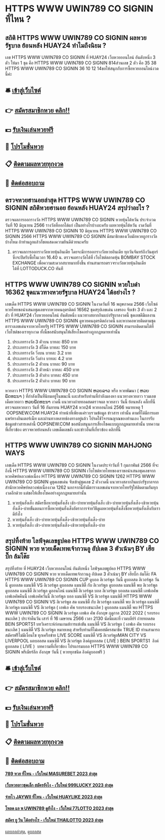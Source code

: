 # HTTPS WWW UWIN789 CO SIGNIN ที่ไหน ?
## สถิติ HTTPS WWW UWIN789 CO SIGNIN ผลหวยรัฐบาล ย้อนหลัง HUAY24 ทำไมถึงนิยม ?
เลข HTTPS WWW UWIN789 CO SIGNIN ที่ HUAY24 เว็บหวยออนไลน์ อันดับหนึ่ง 3 ตัว ให้มา 1 ชุด คือ HTTPS WWW UWIN789 CO SIGNIN 814ส่วนเลข 2 ตัว คือ 35 38 HTTPS WWW UWIN789 CO SIGNIN 36 10 12 14ขอให้สนุกกับการซื้อหวยออนไลน์งวดนี้ค่ะ

## 🛎 [เข้าสู่เว็บไซต์](https://bit.ly/3BG5bNw)
## 👉 [สมัครสมาชิกหวย คลิก!!](https://bit.ly/3BG5bNw)
## 💵 [รับเงินเล่นหวยฟรี](https://bit.ly/3C3mvgS)
## 👑 [โปรโมชั่นหวย](https://bit.ly/3C3mvgS)
## 📋 [ติดตามผลหวยทุกงวด](https://bit.ly/3C3mvgS)
## 📱 [ติดต่อสอบถาม](https://bit.ly/3C3mvgS)

## ตรวจหวยฮานอยล่าสุด HTTPS WWW UWIN789 CO SIGNIN สถิติหวยฮานอย ย้อนหลัง HUAY24 สรุปว่าอะไร ?
ตรวจผลการออกรางวัล HTTPS WWW UWIN789 CO SIGNIN หวยหุ้นไต้หวัน ประจำงวดวันที่ 10 มิถุนายน 2566 รางวัลที่ออกได้แก่
เป็นอย่างไรบ้างละครับ ผลหวยหุ้นไต้หวัน งวดวันที่ HTTPS WWW UWIN789 CO SIGNIN 10 มิถุนายน HTTPS WWW UWIN789 CO SIGNIN 2566 HTTPS WWW UWIN789 CO SIGNIN มีสมาชิกของเว็บมักหวยถูกรางวัลบ้างไหม ถ้าท่านถูกแล้วก็ขอแสดงความยินดีด้วยนะครับ
1. ตรวจผลการออกรางวัลหวยหุ้นอินเดีย โดยจะมีการออกรางวัลหวยอินเดีย ทุกวันจันทร์ถึงวันศุกร์ ซึ่งจะปิดรับซื้อในเวลา 16.40 น. ตรวจผลรางวัลได้ที่ เว็บไซต์ตลาดหุ้น BOMBAY STOCK EXCHANGE เพื่อความสะดวกสบายมากยิ่งขึ้น ท่านสามารถตรวจรางวัลหวยหุ้นอินเดีย ได้ที่ LOTTODUCK.CO ทันที

## HTTPS WWW UWIN789 CO SIGNIN หวยใบดำ 16362 ชุดแนวทางหวยรัฐบาล HUAY24 ได้อย่างไร ?
เลขเด็ด HTTPS WWW UWIN789 CO SIGNIN ในงวดวันที่ 16 พฤษภาคม 2566 เว็บไซต์หวยไทยขอนำเสนอชุดเลขจากหวยคนอุตรดิตถ์ 16562 ชุดสรุปเลขเด่น เลขรอง จับเข้า 3 ตัว และ 2 ตัว ที่ HUAY24 เว็บหวยออนไลน์ อันดับหนึ่ง แนวทางสลากกินแบ่งรัฐบาลงวดนี้ ชุดเลขดีมีผลงาน HTTPS WWW UWIN789 CO SIGNIN ดูหวยคนอุตรดิตถ์งวดนี้ และหากคอหวยติดตามชุดตารางเลขเด่นจากหวยไทยรัฐ HTTPS WWW UWIN789 CO SIGNIN สามารถติดตามได้ที่เว็บไซต์ของเราทุกงวด ทั้งนี้ขอสนับสนุนให้เสี่ยงโชคอย่างถูกกฎหมายเท่านั้น
1. ประเภทรางวัล 3 ตัวบน บาทละ 850 บาท
2. ประเภทรางวัล 3 ตัโต๊ด บาทละ 150 บาท
3. ประเภทรางวัล วิ่งบน บาทละ 3.2 บาท
4. ประเภทรางวัล วิ่งล่าง บาทละ 4.2 บาท
5. ประเภทรางวัล 2 ตัวบน บาทละ 90 บาท
6. ประเภทรางวัล 3 ตัวหน้า บาทละ 450 บาท
7. ประเภทรางวัล 3 ตัวล่าง บาทละ 450 บาท
8. ประเภทรางวัล 2 ตัวล่าง บาทละ 90 บาท

หวยลาว HTTPS WWW UWIN789 CO SIGNIN ຫວຍລາວ หรือ หวยพัฒนา ( ຫວຍພັດທະນາ ) ที่กำลังเป็นที่นิยมอยู่ในขณะนี้ และสำหรับท่านที่กำลังมองหา แนวทางหวยลาว รวมเลขเด็ดหวยลาว ຫວຍພັດທະນາ งวดนี้
 แนวทางถ่ายทอดสดตรวจผล หวยลาว วันนี้ ย้อนหลัง คลิ๊กที่นี่ 
ตรวจผลหวยลาว วันที่ 16 กันยายน HUAY24 หวย24 หวยออนไลน์ 2566
หมายเหตุ 1  OOPSNEW.COM HUAY24 ทำหน้าที่เพียงแค่รวบรวมข้อมูล ข่าวสาร เท่านั้น ตามที่ได้มีการเผยแพร่ทางอินเตอร์เน็ท และผ่านทางหลายช่องทางอยู่แล้ว โปรดใช้วิจารณญาณของท่านเอง ในการรับข้อมูลข่าวสารเหล่านี้ OOPSNEW.COM ขอสนับสนุนการเสี่ยงโชคแบบถูกกฎหมายเท่านั้น
บทความที่เกี่ยวข้อง
ตรวจหวยย้อนหลัง เลขเด็ดเลขดัง และข่าวอื่นที่เกี่ยวข้อง คลิกที่นี่

## HTTPS WWW UWIN789 CO SIGNIN MAHJONG WAYS
เลขเด็ด HTTPS WWW UWIN789 CO SIGNIN ในงวดประจำวันที่ 1 กุมภาพันธ์ 2566 ที่จะถึงนี้ HTTPS WWW UWIN789 CO SIGNIN เว็บไซต์หวยไทยของเราขอนำเสนอชุดเลขจาก หวยศิษย์หลวงพ่อเนื่อง HTTPS WWW UWIN789 CO SIGNIN 1262 HTTPS WWW UWIN789 CO SIGNIN ดูชุดเลขเด่น จับเข้าคู่ชุดเลข 2 ตัวงวดนี้ แนวทางสลากกินแบ่งรัฐบาลจากสำนักหวยศิษย์หลวงพ่อเนื่องงวด 1262 นอกจากนี้ยังมีตารางเลขเด่นจากหวยไทยรัฐให้ติดตามกันทุกงวดอีกด้วย แต่ขอให้เสี่ยงโชคอย่างถูกกฎหมายเท่านั้น
1. หวยหุ้นฮั่งเส็ง สมัครซื้อหวยหุ้นฮั่งเส็ง เช้า-บ่ายหวยหุ้นฮั่งเส็ง เช้า-บ่ายหวยหุ้นฮั่งเส็ง-เช้าหวยหุ้นฮั่งเส็ง-บ่ายขั้นตอนการซื้อหวยหุ้นฮั่งเส็งอัตราการจ่ายวิธีดูผลหวยหุ้นฮั่งเส็งซื้อหวยหุ้นฮั่งเส็งกับเราดียังไง
2. หวยหุ้นฮั่งเส็ง เช้า-บ่ายหวยหุ้นฮั่งเส็ง-เช้าหวยหุ้นฮั่งเส็ง-บ่าย
3. หวยหุ้นฮั่งเส็ง เช้า-บ่ายหวยหุ้นฮั่งเส็ง-เช้าหวยหุ้นฮั่งเส็ง-บ่าย

## สรุปทิ้งท้าย ไลฟ์จุดเลขธูปคอ HTTPS WWW UWIN789 CO SIGNIN หวย หวยเด็ดเทพเจ้ากวนอู อัปเดต 3 ตัวเน้นๆ BY เฮียบิ๊ก ล้มโต๊ะ
สรุปทิ้งท้าย ที่ HUAY24 เว็บหวยออนไลน์ อันดับหนึ่ง ไลฟ์จุดเลขธูปคอ HTTPS WWW UWIN789 CO SIGNIN หวย หวยเด็ดเทพเจ้ากวนอู อัปเดต 3 ตัวเน้นๆ BY เฮียบิ๊ก ล้มโต๊ะ FA HTTPS WWW UWIN789 CO SIGNIN CUP ดูบอล ลิเวอร์พูล วันนี้ ดูบอลสด ลิเวอร์พูล วันนี้ ดูบอลสด แมนซิตี้ VS ลิเวอร์พูล ดูบอลสด แมนซิตี้ กับ ลิเวอร์พูล ดูบอลสด แมนซิตี้ พบ ลิเวอร์พูล ดูบอลสด แมนซิตี้ ลิเวอร์พูล ดูออนไลน์ แมนซิตี้ ลิเวอร์พูล บอล ลิเวอร์พูล บอลสด แมนซิตี้ เอฟเอคัพ เอฟเอคัพคืนนี้ เอฟเอคัพวันนี้ ลิเวอร์พูล บอล แมนซิตี้ VS ลิเวอร์พูล แมนซิตี้ HTTPS WWW UWIN789 CO SIGNIN VS ลิเวอร์พูล สด แมนซิตี้ กับ ลิเวอร์พูล แมนซิตี้ พบ ลิเวอร์พูล แมนซิตี้ ลิเวอร์พูล
แมนซิตี้ VS ลิเวอร์พูล ( เอฟเอ คัพ รอบรองชนะเลิศ )
ดูบอลสด แมนซิตี้ พบ HTTPS WWW UWIN789 CO SIGNIN ลิเวอร์พูล เอฟเอ คัพ อังกฤษ ฤดูกาล 2022 2022 ( รอบรองชนะเลิศ ) ประจำคืนวัน เสาร์ ที่ 16 เมษายน 2566 เวลา 2130 นัดนี้แตะที่ เวมบลีย์ร์ ถ่ายทอดสด BEIN SPORTS1
บทวิเคราะห์ก่อนเกมส์การแข่งขัน แมนซิตี้ VS ลิเวอร์พูล ( เอฟเอ คัพ รอบรองชนะเลิศ )
แมนซิตี้ VS ลิเวอร์พูล
หมายเหตุ สำหรับท่านที่ไม่เคยสมัครสมาชิค TRUE ID ท่านสามารถ สมัครฟรีไม่มีเงื่อนไข ทุกเครือข่าย
LIVE SCORE แมนซิตี้ VS ลิเวอร์พูลMAN CITY VS LIVERPOOL
 ผลบอลสด แมนซิตี้ VS ลิเวอร์พูล 
ลิงค์ดูบอลสด ( LIVE )
 BEIN SPORTS1 
 ลิงค์ดูบอลสด ( LIVE ) 
บทความที่เกี่ยวข้อง
โปรแกรมบอล HTTPS WWW UWIN789 CO SIGNIN พรีเมียร์ลีก อังกฤษ วันนี้ ( หวยทุกชนิด ลิงค์ดูบอลฟรี )

## 🛎 [เข้าสู่เว็บไซต์](https://bit.ly/3BG5bNw)
## 👉 [สมัครสมาชิกหวย คลิก!!](https://bit.ly/3BG5bNw)
## 💵 [รับเงินเล่นหวยฟรี](https://bit.ly/3C3mvgS)
## 👑 [โปรโมชั่นหวย](https://bit.ly/3C3mvgS)
## 📋 [ติดตามผลหวยทุกงวด](https://bit.ly/3C3mvgS)
## 📱 [ติดต่อสอบถาม](https://bit.ly/3C3mvgS)

#### [789 หวย ที่ไหน - เว็บใหม่ MASUREBET 2023 ล่าสุด](https://atom.io/themes/789%20หวย%20ที่ไหน%20-%20เว็บใหม่%20masurebet%202023%20ล่าสุด)
#### [เว็บหวยลาวชุดเล็ก สมัครยังไง - เว็บใหม่ 999LUCKY 2023 ล่าสุด](https://atom.io/themes/เว็บหวยลาวชุดเล็ก%20สมัครยังไง%20-%20เว็บใหม่%20999lucky%202023%20ล่าสุด)
#### [จ่ายไว JAYWII ที่ไหน - เว็บใหม่ HUAYLIKE 2023 ล่าสุด](https://atom.io/themes/จ่ายไว%20jaywii%20ที่ไหน%20-%20เว็บใหม่%20huaylike%202023%20ล่าสุด)
#### [โหลด แอ พ UWIN789 ดูยังไง - เว็บใหม่ 77LOTTO 2023 ล่าสุด](https://atom.io/themes/โหลด%20แอ%20พ%20uwin789%20ดูยังไง%20-%20เว็บใหม่%2077lotto%202023%20ล่าสุด)
#### [สมัคร ยู วิน ได้อย่างไร - เว็บใหม่ THAILOTTO 2023 ล่าสุด](https://atom.io/themes/สมัคร%20ยู%20วิน%20ได้อย่างไร%20-%20เว็บใหม่%20thailotto%202023%20ล่าสุด)

[ผลบอลล่าสุด](https://siamsport.tv "ผลบอลล่าสุด"), [ดูบอลสด](https://siamsport.tv/ดูบอลสด "ดูบอลสด")